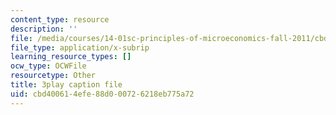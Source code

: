 ```yaml
---
content_type: resource
description: ''
file: /media/courses/14-01sc-principles-of-microeconomics-fall-2011/cbd400614efe88d000726218eb775a72_O7IwAlval_0.srt
file_type: application/x-subrip
learning_resource_types: []
ocw_type: OCWFile
resourcetype: Other
title: 3play caption file
uid: cbd40061-4efe-88d0-0072-6218eb775a72
---
```

